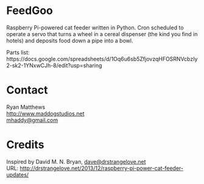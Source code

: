 # FeedGoo
<p>Raspberry Pi-powered cat feeder written in Python. Cron scheduled to operate a servo that turns a wheel in a cereal dispenser (the kind you find in hotels) and deposits food down a pipe into a bowl.</p>

<p>Parts list: https://docs.google.com/spreadsheets/d/1Oq6u6sb5ZfjovzqHFOSRNVcbzIy2-sk2-1YNxwCJh-8/edit?usp=sharing</p>

# Contact
Ryan Matthews<br />
http://www.maddogstudios.net<br />
mhaddy@gmail.com

# Credits
Inspired by David M. N. Bryan, dave@drstrangelove.net<br />
URL: http://drstrangelove.net/2013/12/raspberry-pi-power-cat-feeder-updates/

